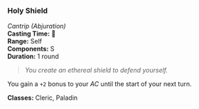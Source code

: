 ### Holy Shield
*Cantrip (Abjuration)*  
**Casting Time:** 🔷  
**Range:** Self  
**Components:** S  
**Duration:** 1 round  

> *You create an ethereal shield to defend yourself.*

You gain a `+2` bonus to your *AC* until the start of your next turn.

**Classes:** Cleric, Paladin

